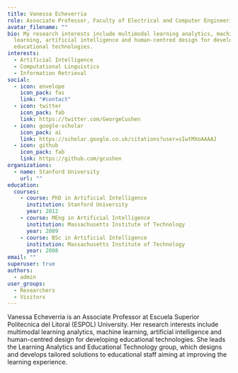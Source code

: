 ```yaml
---
title: Vanessa Echeverria
role: Associate Professor, Faculty of Electrical and Computer Engineering, ESPOL
avatar_filename: ""
bio: My research interests include multimodal learning analytics, machine
  learning, artificial intelligence and human-centred design for developing
  educational technologies.
interests:
  - Artificial Intelligence
  - Computational Linguistics
  - Information Retrieval
social:
  - icon: envelope
    icon_pack: fas
    link: "#contact"
  - icon: twitter
    icon_pack: fab
    link: https://twitter.com/GeorgeCushen
  - icon: google-scholar
    icon_pack: ai
    link: https://scholar.google.co.uk/citations?user=sIwtMXoAAAAJ
  - icon: github
    icon_pack: fab
    link: https://github.com/gcushen
organizations:
  - name: Stanford University
    url: ""
education:
  courses:
    - course: PhD in Artificial Intelligence
      institution: Stanford University
      year: 2012
    - course: MEng in Artificial Intelligence
      institution: Massachusetts Institute of Technology
      year: 2009
    - course: BSc in Artificial Intelligence
      institution: Massachusetts Institute of Technology
      year: 2008
email: ""
superuser: true
authors:
  - admin
user_groups:
  - Researchers
  - Visitors
---
```

Vanessa Echeverria is an Associate Professor at Escuela Superior Politecnica del Litoral (ESPOL) University. Her research interests include multimodal learning analytics, machine learning, artificial intelligence and human-centred design for developing educational technologies. She leads the Learning Analytics and Educational Technology group, which designs and develops tailored solutions to educational staff aiming at improving the learning experience.